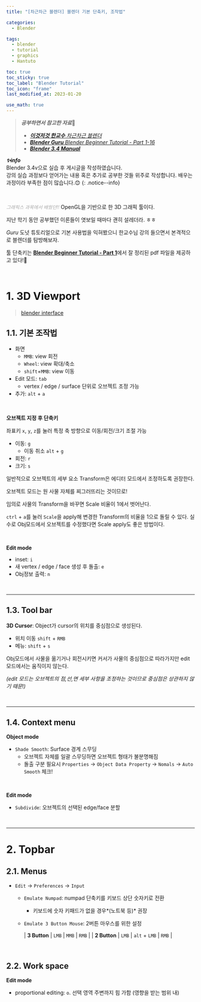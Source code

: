 ```yaml
---
title: "[차근차근 블렌더] 블렌더 기본 단축키, 조작법"

categories:
  - Blender

tags:
  - blender
  - tutorial
  - graphics
  - Hantuto

toc: true
toc_sticky: true
toc_label: "Blender Tutorial"
toc_icon: "frame"
last_modified_at: 2023-01-20

use_math: true
---
```






>   ***공부하면서 참고한 자료***🌱
>
>   *   [***이것저것 한교수** 차근차근 블렌더*](https://www.youtube.com/@prof_han)
>*   [***Blender Guru** Blender Beginner Tutorial - Part 1-16*](https://www.youtube.com/watch?v=nIoXOplUvAw&list=PLjEaoINr3zgFX8ZsChQVQsuDSjEqdWMAD&index=1)
>   *   [***Blender 3.4 Manual***](https://docs.blender.org/manual/en/latest/)



***✨info***<br> Blender 3.4v으로 실습 후 게시글을 작성하였습니다.<br>강의 실습 과정보다 얻어가는 내용 혹은 추가로 공부한 것들 위주로 작성합니다. 배우는 과정이라 부족한 점이 많습니다.😊
{: .notice--info}

<br>

<span style="font-size: 90%; color: RGB(170, 170, 170);">*그래픽스 과목에서 배웠던!!*</span> OpenGL을 기반으로 한 3D 그래픽 툴이다. 

지난 학기 동안 공부했던 이론들이 엿보일 때마다 괜히 설레더라. ㅎㅎ

*Guru* 도넛 튜토리얼으로 기본 사용법을 익혀봤으니 한교수님 강의 들으면서 본격적으로 블렌더를 탐방해보자.

툴 단축키는 [**Blender Beginner Tutorial - Part 1**](https://www.youtube.com/watch?v=nIoXOplUvAw)에서 잘 정리된 pdf 파일을 제공하고 있다!🥰

<br>

# **1. 3D Viewport**

>   [blender interface](https://docs.blender.org/manual/en/latest/interface/index.html)



## **1.1. 기본 조작법**

*   화면
    *   `MMB`: view 회전
    *   `Wheel`: view 확대/축소
    *   `shift`+`MMB`: view 이동
*   Edit 모드: `tab`
    *   vertex / edge / surface 단위로 오브젝트 조정 가능
*   추가: `alt` + `a`

<br>

**오브젝트 지정 후 단축키**

좌표키  `x`, `y`, `z`를 눌러 특정 축 방향으로 이동/회전/크기 조절 가능

*   이동: `g`
    *   이동 취소 `alt` + `g`
*   회전: `r`
*   크기: `s`

일반적으로 오브젝트의 세부 요소 Transform은 에디터 모드에서 조정하도록 권장한다.

오브젝트 모드는 원 사물 자체를 찌그러뜨리는 것이므로!

임의로 사물의 Transform을 바꾸면 Scale 비율이 1에서 벗어난다. 

`ctrl` + `a`를 눌러 `Scale`을 apply해 변경한 Transform의 비율을 1으로 돌릴 수 있다. 실수로 Obj모드에서 오브젝트를 수정했다면 Scale apply도 좋은 방법이다.

<br>

**Edit mode**

*   inset: `i`
*   새 vertex / edge / face 생성 후 돌출: `e`
*   Obj정보 출력: `n`

<br>

---

## **1.3. Tool bar**



**3D Cursor**: Object가 cursor의 위치를 중심점으로 생성된다.

*   위치 이동 `shift` + `RMB`
*   메뉴: `shift` + `s`



Obj모드에서 사물을 옮기거나 회전시키면 커서가 사물의 중심점으로 따라가지만 edit 모드에서는 움직이지 않는다.

*(edit 모드는 오브젝트의 점,선,면 세부 사항을 조정하는 것이므로 중심점은 상관하지 않기 때문!)*

<br>

---

## **1.4. Context menu**



**Object mode**

*   `Shade Smooth`: Surface 경계 스무딩
    *   오브젝트 자체를 일괄 스무딩하면 오브젝트 형태가 불분명해짐
    *   돌출 구분 필요시 `Properties` -> `Object Data Property` -> `Nomals` -> `Auto Smooth` 체크!

<br>

**Edit mode**

*   `Subdivide`: 오브젝트의 선택된 edge/face 분할

<br>

---

# **2. Topbar**



## **2.1. Menus**



*   `Edit` -> `Preferences` -> `Input`

    *   `Emulate Numpad`: numpad 단축키를 키보드 상단 숫자키로 전환

        *   키보드에 숫자 키패드가 없을 경우*(노트북 등)* 권장

    *   `Emulate 3 Button Mouse`: 2버튼 마우스를 위한 설정

        | **3 Button** | `LMB` | `MMB` | `RMB` |
        | **2 Button** | `LMB` | `alt` + `LMB` | `RMB` |

<br>

## **2.2. Work space**



**Edit mode**

*   proportional editing: `o`. 선택 영역 주변까지 힘 가함 (영향을 받는 범위 내)
